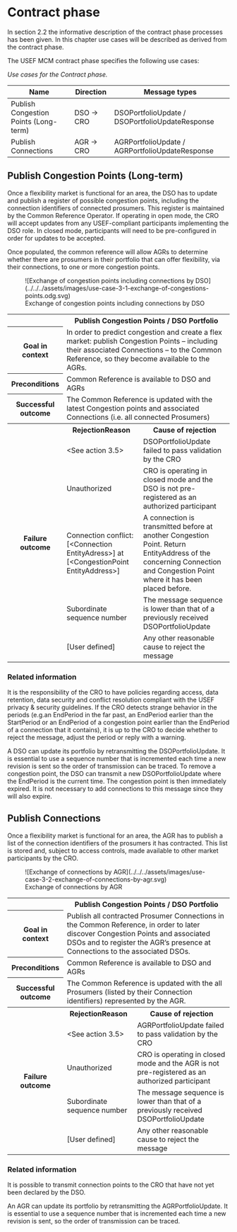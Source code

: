 # Contract phase

In section 2.2 the informative description of the contract phase processes has been given.
In this chapter use cases will be described as derived from the contract phase.

The USEF MCM contract phase specifies the following use cases:

_Use cases for the Contract phase._

| Name                                  | Direction | Message types                                   |
|---------------------------------------|-----------|-------------------------------------------------|
| Publish Congestion Points (Long-term) | DSO → CRO | DSOPortfolioUpdate / DSOPortfolioUpdateResponse |
| Publish Connections                   | AGR → CRO | AGRPortfolioUpdate / AGRPortfolioUpdateResponse |

## Publish Congestion Points (Long-term)

Once a flexibility market is functional for an area, the DSO has to update and publish a register of possible congestion points, including the connection identifiers of connected prosumers.
This register is maintained by the Common Reference Operator.
If operating in open mode, the CRO will accept updates from any USEF-compliant participants implementing the DSO role.
In closed mode, participants will need to be pre-configured in order for updates to be accepted.

Once populated, the common reference will allow AGRs to determine whether there are prosumers in their portfolio that can offer flexibility, via their connections, to one or more congestion points.

<figure markdown>
  ![Exchange of congestion points including connections by DSO](../../../assets/images/use-case-3-1-exchange-of-congestions-points.odg.svg)
  <figcaption>Exchange of congestion points including connections by DSO</figcaption>
</figure>

<table>
  <tr>
    <th></th>
    <th colspan="2">Publish Congestion Points / DSO Portfolio</th>
  </tr>
  <tr>
    <th>Goal in context</th>
    <td colspan="2">In order to predict congestion and create a flex market: publish Congestion Points – including their associated Connections – to the Common Reference, so they become available to the AGRs.</td>
  </tr>
  <tr>
    <th>Preconditions</th>
    <td colspan="2">Common Reference is available to DSO and AGRs</td>
  </tr>
  <tr>
    <th>Successful outcome</th>
    <td colspan="2">The Common Reference is updated with the latest Congestion points and associated Connections (i.e. all connected Prosumers)</td>
  </tr>
  <tr>
    <th rowspan="6">Failure outcome</th>
    <th>RejectionReason</th>
    <th>Cause of rejection</th>
  </tr>
  <tr>
    <td>&lt;See action 3.5&gt;</td>
    <td>DSOPortfolioUpdate failed to pass validation by the CRO</td>
  </tr>
  <tr>
    <td>Unauthorized</td>
    <td>CRO is operating in closed mode and the DSO is not pre-registered as an authorized participant</td>
  </tr>
  <tr>
    <td>Connection conflict: [&lt;Connection EntityAdress&gt;] at [&lt;CongestionPoint EntityAddress&gt;]</td>
    <td>A connection is transmitted before at another Congestion Point. Return EntityAddress of the concerning Connection and Congestion Point where it has been placed before.</td>
  </tr>
  <tr>
    <td>Subordinate sequence number</td>
    <td>The message sequence is lower than that of a previously received DSOPortfolioUpdate</td>
  </tr>
  <tr>
    <td>[User defined]</td>
    <td>Any other reasonable cause to reject the message</td>
  </tr>
</table>

### Related information

It is the responsibility of the CRO to have policies regarding access, data retention, data security and conflict resolution compliant with the USEF privacy & security guidelines.
If the CRO detects strange behavior in the periods (e.g.an EndPeriod in the far past, an EndPeriod earlier than the StartPeriod or an EndPeriod of a congestion point earlier than the EndPeriod of a connection that it contains), it is up to the CRO to decide whether to reject the message, adjust the period or reply with a warning.

A DSO can update its portfolio by retransmitting the DSOPortfolioUpdate.
It is essential to use a sequence number that is incremented each time a new revision is sent so the order of transmission can be traced.
To remove a congestion point, the DSO can transmit a new DSOPortfolioUpdate where the EndPeriod is the current time.
The congestion point is then immediately expired.
It is not necessary to add connections to this message since they will also expire.

## Publish Connections

Once a flexibility market is functional for an area, the AGR has to publish a list of the connection identifiers of the prosumers it has contracted.
This list is stored and, subject to access controls, made available to other market participants by the CRO.

<figure markdown>
  ![Exchange of connections by AGR](../../../assets/images/use-case-3-2-exchange-of-connections-by-agr.svg)
  <figcaption>Exchange of connections by AGR</figcaption>
</figure>

<table>
  <tr>
    <th></th>
    <th colspan="2">Publish Congestion Points / DSO Portfolio</th>
  </tr>
  <tr>
    <th>Goal in context</th>
    <td colspan="2">Publish all contracted Prosumer Connections in the Common Reference, in order to later discover Congestion Points and associated DSOs and to register the AGR’s presence at Connections to the associated DSOs.</td>
  </tr>
  <tr>
    <th>Preconditions</th>
    <td colspan="2">Common Reference is available to DSO and AGRs</td>
  </tr>
  <tr>
    <th>Successful outcome</th>
    <td colspan="2">The Common Reference is updated with the all Prosumers (listed by their Connection identifiers) represented by the AGR.</td>
  </tr>
  <tr>
    <th rowspan="6">Failure outcome</th>
    <th>RejectionReason</th>
    <th>Cause of rejection</th>
  </tr>
  <tr>
    <td>&lt;See action 3.5&gt;</td>
    <td>AGRPortfolioUpdate failed to pass validation by the CRO</td>
  </tr>
  <tr>
    <td>Unauthorized</td>
    <td>CRO is operating in closed mode and the AGR is not pre-registered as an authorized participant</td>
  </tr>
  <tr>
    <td>Subordinate sequence number</td>
    <td>The message sequence is lower than that of a previously received DSOPortfolioUpdate</td>
  </tr>
  <tr>
    <td>[User defined]</td>
    <td>Any other reasonable cause to reject the message</td>
  </tr>
</table>

### Related information

It is possible to transmit connection points to the CRO that have not yet been declared by the DSO.

An AGR can update its portfolio by retransmitting the AGRPortfolioUpdate.
It is essential to use a sequence number that is incremented each time a new revision is sent, so the order of transmission can be traced.
